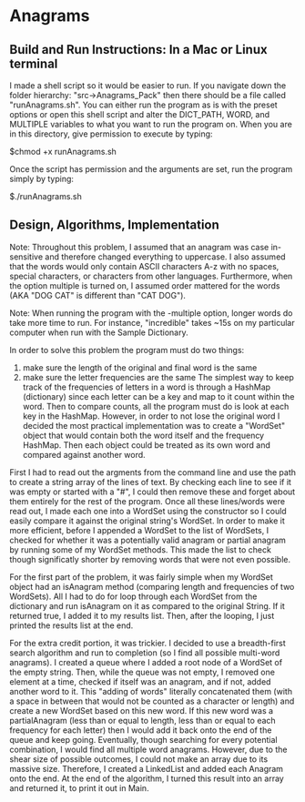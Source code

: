 # Anagrams
## Build and Run Instructions: In a Mac or Linux terminal

I made a shell script so it would be easier to run. If you navigate down the 
folder hierarchy: "src->Anagrams_Pack" then there should be a file
called "runAnagrams.sh". You can either run the program as is with the 
preset options or open this shell script and alter the DICT_PATH, WORD, and
MULTIPLE variables to what you want to run the program on. When you are in this
directory, give permission to execute by typing:

$chmod +x runAnagrams.sh

Once the script has permission and the arguments are set, run the program
simply by typing:

$./runAnagrams.sh

## Design, Algorithms, Implementation

Note: Throughout this problem, I assumed that an anagram was case in-sensitive and 
therefore changed everything to uppercase. I also assumed that the words would
only contain ASCII characters A-z with no spaces, special characters, or 
characters from other languages. Furthermore, when the option multiple is 
turned on, I assumed order mattered for the words (AKA "DOG CAT" is different
than "CAT DOG"). 

Note: When running the program with the -multiple option, longer words do take
more time to run. For instance, "incredible" takes ~15s on my particular
computer when run with the Sample Dictionary.

In order to solve this problem the program must do two things:
1. make sure the length of the original and final word is the same
2. make sure the letter frequencies are the same
The simplest way to keep track of the frequencies of letters in a word is
through a HashMap (dictionary) since each letter can be a key and map to 
it count within the word. Then to compare counts, all the program must do is
look at each key in the HashMap. However, in order to not lose the original word
I decided the most practical implementation was to create a "WordSet" object 
that would contain both the word itself and the frequency HashMap. Then each
object could be treated as its own word and compared against another word. 

First I had to read out the argments from the command line and use the path 
to create a string array of the lines of text. By checking each line to see 
if it was empty or started with a "#", I could then remove these and forget 
about them entirely for the rest of the program. Once all these lines/words
were read out, I made each one into a WordSet using the constructor so I 
could easily compare it against the original string's WordSet. In order
to make it more efficient, before I appended a WordSet to the list of
WordSets, I checked for whether it was a potentially valid anagram or partial
anagram by running some of my WordSet methods. This made the list to check
though significatly shorter by removing words that were not even possible.

For the first part of the problem, it was fairly simple when my WordSet 
object had an isAnagram method (comparing length and frequencies of 
two WordSets). All I had to do for loop through each WordSet from the dictionary
and run isAnagram on it as compared to the original String. If it returned 
true, I added it to my results list. Then, after the looping, I just printed
the results list at the end.

For the extra credit portion, it was trickier. I decided to use a breadth-first
search algorithm and run to completion (so I find all possible multi-word 
anagrams). I created a queue where I added a root node of a WordSet of the
empty string. Then, while the queue was not empty, I removed one element at a 
time, checked if itself was an anagram, and if not, added another word to it. 
This "adding of words" literally concatenated them (with a space in between
that would not be counted as a character or length) and create a new WordSet
based on this new word. If this new word was a partialAnagram (less than 
or equal to length, less than or equal to each frequency for each letter) then 
I would add it back onto the end of the queue and keep going. Eventually, though
searching for every potential combination, I would find all multiple word
anagrams. However, due to the shear size of possible outcomes, I could not make
an array due to its massive size. Therefore, I created a LinkedList and
added each Anagram onto the end. At the end of the algorithm, I turned this 
result into an array and returned it, to print it out in Main. 

